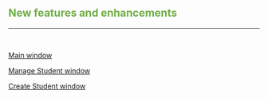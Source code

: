 ## <span style="color:#70ad47">New features and enhancements</span><br>

_____
<br>

[Main window](/StudentApp/Release-Notes-123.0.0:-About-this-release/New-features-and-enhancements/Main-window)

[Manage Student window](/StudentApp/Release-Notes-123.0.0:-About-this-release/New-features-and-enhancements/Manage-Student-window)

[Create Student window](/StudentApp/Release-Notes-123.0.0:-About-this-release/New-features-and-enhancements/Create-Student-window)



